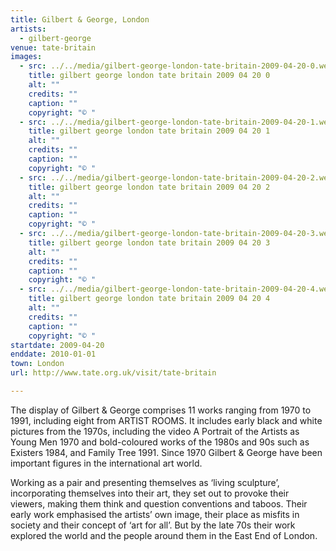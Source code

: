 ```yaml
---
title: Gilbert & George, London
artists:
  - gilbert-george
venue: tate-britain
images:
  - src: ../../media/gilbert-george-london-tate-britain-2009-04-20-0.webp
    title: gilbert george london tate britain 2009 04 20 0
    alt: ""
    credits: ""
    caption: ""
    copyright: "© "
  - src: ../../media/gilbert-george-london-tate-britain-2009-04-20-1.webp
    title: gilbert george london tate britain 2009 04 20 1
    alt: ""
    credits: ""
    caption: ""
    copyright: "© "
  - src: ../../media/gilbert-george-london-tate-britain-2009-04-20-2.webp
    title: gilbert george london tate britain 2009 04 20 2
    alt: ""
    credits: ""
    caption: ""
    copyright: "© "
  - src: ../../media/gilbert-george-london-tate-britain-2009-04-20-3.webp
    title: gilbert george london tate britain 2009 04 20 3
    alt: ""
    credits: ""
    caption: ""
    copyright: "© "
  - src: ../../media/gilbert-george-london-tate-britain-2009-04-20-4.webp
    title: gilbert george london tate britain 2009 04 20 4
    alt: ""
    credits: ""
    caption: ""
    copyright: "© "
startdate: 2009-04-20
enddate: 2010-01-01
town: London
url: http://www.tate.org.uk/visit/tate-britain

---
```


The display of Gilbert & George comprises 11 works ranging from 1970 to 1991, including eight from ARTIST ROOMS. It includes early black and white pictures from the 1970s, including the video A Portrait of the Artists as Young Men 1970 and bold-coloured works of the 1980s and 90s such as Existers 1984, and Family Tree 1991. Since 1970 Gilbert & George have been important figures in the international art world.

Working as a pair and presenting themselves as ‘living sculpture’, incorporating themselves into their art, they set out to provoke their viewers, making them think and question conventions and taboos. Their early work emphasised the artists’ own image, their place as misfits in society and their concept of ‘art for all’. But by the late 70s their work explored the world and the people around them in the East End of London.